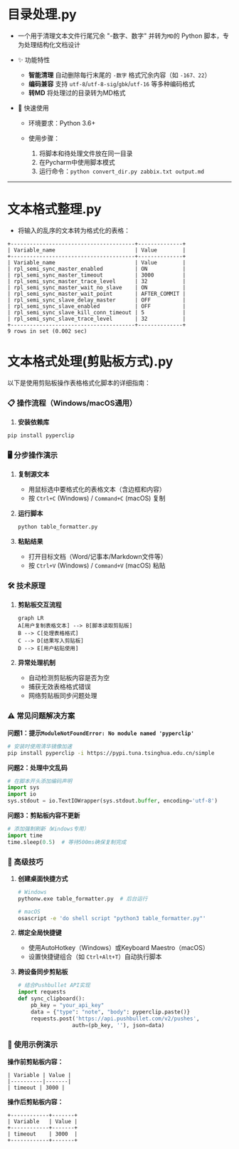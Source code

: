 # 目录处理.py

- 一个用于清理文本文件行尾冗余 "-数字、数字" 并转为`MD`的 Python 脚本，专为处理结构化文档设计

- ✨ 功能特性

  - **智能清理**  自动删除每行末尾的 `-数字` 格式冗余内容（如 `-167、22`）
  - **编码兼容**  支持 `utf-8`/`utf-8-sig`/`gbk`/`utf-16` 等多种编码格式
  - **转MD**  将处理过的目录转为MD格式

- 🚀 快速使用

  - 环境要求：Python 3.6+

  - 使用步骤：
    1. 将脚本和待处理文件放在同一目录
    2. 在Pycharm中使用脚本模式
    3. 运行命令：`python convert_dir.py zabbix.txt output.md`
---
# 文本格式整理.py
- 将输入的乱序的文本转为格式化的表格：

```
+---------------------------------------+--------------+
| Variable_name                         | Value        |
+---------------------------------------+--------------+
| Variable_name                         | Value        |
| rpl_semi_sync_master_enabled          | ON           |
| rpl_semi_sync_master_timeout          | 3000         |
| rpl_semi_sync_master_trace_level      | 32           |
| rpl_semi_sync_master_wait_no_slave    | ON           |
| rpl_semi_sync_master_wait_point       | AFTER_COMMIT |
| rpl_semi_sync_slave_delay_master      | OFF          |
| rpl_semi_sync_slave_enabled           | OFF          |
| rpl_semi_sync_slave_kill_conn_timeout | 5            |
| rpl_semi_sync_slave_trace_level       | 32           |
+---------------------------------------+--------------+
9 rows in set (0.002 sec)
```
# 文本格式处理(剪贴板方式).py
以下是使用剪贴板操作表格格式化脚本的详细指南：

### 📋 操作流程（Windows/macOS通用）

1. **安装依赖库**
```bash
pip install pyperclip
```

### 🖥️ 分步操作演示

1. **复制源文本**
   - 用鼠标选中要格式化的表格文本（含边框和内容）
   - 按 `Ctrl+C` (Windows) / `Command+C` (macOS) 复制

2. **运行脚本**
   ```bash
   python table_formatter.py
   ```

3. **粘贴结果**
   - 打开目标文档（Word/记事本/Markdown文件等）
   - 按 `Ctrl+V` (Windows) / `Command+V` (macOS) 粘贴



### 🛠️ 技术原理

1. **剪贴板交互流程**
   ```mermaid
   graph LR
   A[用户复制表格文本] --> B[脚本读取剪贴板]
   B --> C[处理表格格式]
   C --> D[结果写入剪贴板]
   D --> E[用户粘贴使用]
   ```

2. **异常处理机制**
   - 自动检测剪贴板内容是否为空
   - 捕获无效表格格式错误
   - 网络剪贴板同步问题处理



### ⚠️ 常见问题解决方案

**问题1：提示`ModuleNotFoundError: No module named 'pyperclip'`**
```bash
# 安装时使用清华镜像加速
pip install pyperclip -i https://pypi.tuna.tsinghua.edu.cn/simple
```

**问题2：处理中文乱码**
```python
# 在脚本开头添加编码声明
import sys
import io
sys.stdout = io.TextIOWrapper(sys.stdout.buffer, encoding='utf-8')
```

**问题3：剪贴板内容不更新**
```python
# 添加强制刷新（Windows专用）
import time
time.sleep(0.5)  # 等待500ms确保复制完成
```


### 🎯 高级技巧

1. **创建桌面快捷方式**
   ```bash
   # Windows
   pythonw.exe table_formatter.py  # 后台运行

   # macOS
   osascript -e 'do shell script "python3 table_formatter.py"'
   ```

2. **绑定全局快捷键**
   - 使用AutoHotkey（Windows）或Keyboard Maestro（macOS）
   - 设置快捷键组合（如 `Ctrl+Alt+T`）自动执行脚本

3. **跨设备同步剪贴板**
   ```python
   # 结合Pushbullet API实现
   import requests
   def sync_clipboard():
       pb_key = "your_api_key"
       data = {"type": "note", "body": pyperclip.paste()}
       requests.post('https://api.pushbullet.com/v2/pushes', 
                    auth=(pb_key, ''), json=data)
   ```


### 📌 使用示例演示

**操作前剪贴板内容：**
```
| Variable | Value |
|----------|-------|
| timeout | 3000 |
```

**操作后剪贴板内容：**
```
+------------+-------+
| Variable   | Value |
+------------+-------+
| timeout    | 3000  |
+------------+-------+
```
